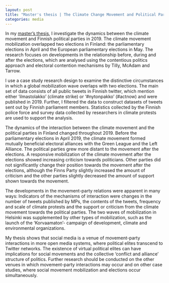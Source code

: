 ```yaml
---
layout: post
title: "Master's thesis | The Climate Change Movement and Political Parties: Social Media Interaction During the Electoral Period 2019 in Finland"
categories: media
---
```




In my [master’s thesis](http://urn.fi/URN:NBN:fi:hulib-202009024006), I investigate the dynamics between the climate movement and Finnish political parties in 2019. The climate movement mobilization overlapped two elections in Finland: the parliamentary elections in April and the European parliamentary elections in May. The research focuses on developments in the relationship before, during and after the elections, which are analysed using the contentious politics approach and electoral contention mechanisms by Tilly, McAdam and Tarrow.

I use a case study research design to examine the distinctive circumstances in which a global mobilization wave overlaps with two elections. The main set of data consists of all public tweets in Finnish twitter, which mention either ‘ilmastolakko’ (climate strike) or ‘#nytonpakko’ (#actnow) and were published in 2019. Further, I filtered the data to construct datasets of tweets sent out by Finnish parliament members. Statistics collected by the Finnish police force and survey data collected by researchers in climate protests are used to support the analysis.

The dynamics of the interaction between the climate movement and the political parties in Finland changed throughout 2019. Before the parliamentary elections in April 2019, the climate movement formed mutually beneficial electoral alliances with the Green League and the Left Alliance. The political parties grew more distant to the movement after the elections. A responsive mobilization of the climate movement after the elections showed increasing criticism towards politicians. Other parties did not significantly change their position towards the movement after the elections, although the Finns Party slightly increased the amount of criticism and the other parties slightly decreased the amount of support shown towards the movement.

The developments in the movement-party relations were apparent in many ways: Indicators of the mechanisms of interaction were changes in the number of tweets published by MPs, the contents of the tweets, frequency and scale of climate protests and the support or criticism from the climate movement towards the political parties. The two waves of mobilization in Helsinki was supplemented by other types of mobilization, such as the launch of the ‘Korvaamaton’- campaign of development, climate and environmental organizations.

My thesis shows that social media is a venue of movement-party interactions in more open media systems, where political elites transcend to Twitter networks. The existence of virtual political elites can have implications for social movements and the collective ‘conflict and alliance’ structure of politics. Further research should be conducted on the other venues in which movement-party interactions may occur and on other case studies, where social movement mobilization and elections occur simultaneously.
